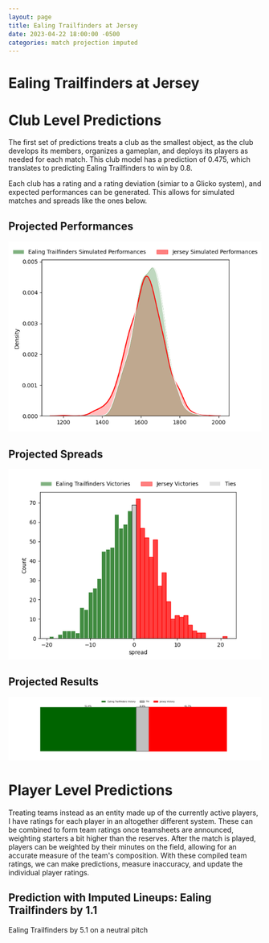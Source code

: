 ```yaml
---  
layout: page  
title: Ealing Trailfinders at Jersey  
date: 2023-04-22 18:00:00 -0500  
categories: match projection imputed  
---
```

# Ealing Trailfinders at Jersey

# Club Level Predictions


The first set of predictions treats a club as the smallest object, as the club develops its members, organizes a gameplan, and deploys its players as needed for each match. This club model has a prediction of 0.475, which translates to predicting Ealing Trailfinders to win by 0.8.

Each club has a rating and a rating deviation (simiar to a Glicko system), and expected performances can be generated. This allows for simulated matches and spreads like the ones below.
## Projected Performances


![Projected Performances](plots/performances_2023-04-22-Jersey-EalingTrailfinders.png)
## Projected Spreads


![Projected Spreads](plots/spreads_2023-04-22-Jersey-EalingTrailfinders.png)
## Projected Results


![Projected Results](plots/resultbar_2023-04-22-Jersey-EalingTrailfinders.png)
# Player Level Predictions


Treating teams instead as an entity made up of the currently active players, I have ratings for each player in an altogether different system. These can be combined to form team ratings once teamsheets are announced, weighting starters a bit higher than the reserves. After the match is played, players can be weighted by their minutes on the field, allowing for an accurate measure of the team's composition. With these compiled team ratings, we can make predictions, measure inaccuracy, and update the individual player ratings.
## Prediction with Imputed Lineups: Ealing Trailfinders by 1.1


Ealing Trailfinders by 5.1 on a neutral pitch

